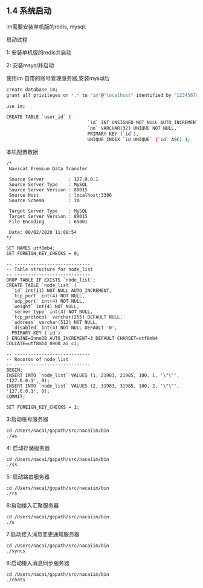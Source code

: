 ## 1.4 系统启动

im需要安装单机版的redis, mysql.

启动过程

1: 安装单机版的redis并启动

2: 安装msyql并启动

使用im 自带的账号管理服务器,安装mysql后

```bash
create database im;
grant all privileges on *.* to "im"@"localhost" identified by "12345678" with grant option;

use im;

CREATE TABLE `user_id` (
                              `id` INT UNSIGNED NOT NULL AUTO_INCREMENT,
                              `no` VARCHAR(32) UNIQUE NOT NULL,
                              PRIMARY KEY (`id`),
                              UNIQUE INDEX `id_UNIQUE` (`id` ASC) );

```

本机配置数据

    /*
     Navicat Premium Data Transfer

     Source Server         : 127.0.0.1
     Source Server Type    : MySQL
     Source Server Version : 80015
     Source Host           : localhost:3306
     Source Schema         : im

     Target Server Type    : MySQL
     Target Server Version : 80015
     File Encoding         : 65001

     Date: 08/02/2020 11:08:54
    */

    SET NAMES utf8mb4;
    SET FOREIGN_KEY_CHECKS = 0;

    -- ----------------------------
    -- Table structure for node_list
    -- ----------------------------
    DROP TABLE IF EXISTS `node_list`;
    CREATE TABLE `node_list` (
      `id` int(11) NOT NULL AUTO_INCREMENT,
      `tcp_port` int(4) NOT NULL,
      `udp_port` int(4) NOT NULL,
      `weight` int(4) NOT NULL,
      `server_type` int(4) NOT NULL,
      `tcp_protocol` varchar(255) DEFAULT NULL,
      `address` varchar(512) NOT NULL,
      `disabled` int(4) NOT NULL DEFAULT '0',
      PRIMARY KEY (`id`)
    ) ENGINE=InnoDB AUTO_INCREMENT=3 DEFAULT CHARSET=utf8mb4 COLLATE=utf8mb4_0900_ai_ci;

    -- ----------------------------
    -- Records of node_list
    -- ----------------------------
    BEGIN;
    INSERT INTO `node_list` VALUES (1, 21983, 21985, 100, 1, '\"\"', '127.0.0.1', 0);
    INSERT INTO `node_list` VALUES (2, 31983, 31985, 100, 2, '\"\"', '127.0.0.1', 0);
    COMMIT;

    SET FOREIGN_KEY_CHECKS = 1;


3:启动账号服务器

```
cd /Users/nacai/gopath/src/nacaiim/bin
./as
```

4: 启动存储服务器

```
cd /Users/nacai/gopath/src/nacaiim/bin
./ss
```

5: 启动路由服务器

```
cd /Users/nacai/gopath/src/nacaiim/bin
./rs
```

6:启动接入汇聚服务器

```
cd /Users/nacai/gopath/src/nacaiim/bin
./s
```

7:启动接入消息变更通知服务器

```
cd /Users/nacai/gopath/src/nacaiim/bin
./syncs
```

8:启动接入消息同步服务器

```
cd /Users/nacai/gopath/src/nacaiim/bin
./chats
```



